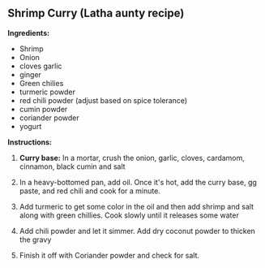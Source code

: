 ## Shrimp Curry (Latha aunty recipe)

**Ingredients:**

* Shrimp
* Onion
* cloves garlic
* ginger
* Green chilies
* turmeric powder
* red chili powder (adjust based on spice tolerance)
* cumin powder
* coriander powder
* yogurt

**Instructions:**

1. **Curry base:** In a mortar, crush the onion, garlic, cloves, cardamom, cinnamon, black cumin and salt

2. In a heavy-bottomed pan, add oil. Once it's hot, add the curry base, gg paste, and red chili and cook for a minute.

3. Add turmeric to get some color in the oil and then add shrimp and salt along with green chillies. Cook slowly until it releases some water

4. Add chili powder and let it simmer. Add dry coconut powder to thicken the gravy

5. Finish it off with Coriander powder and check for salt.
